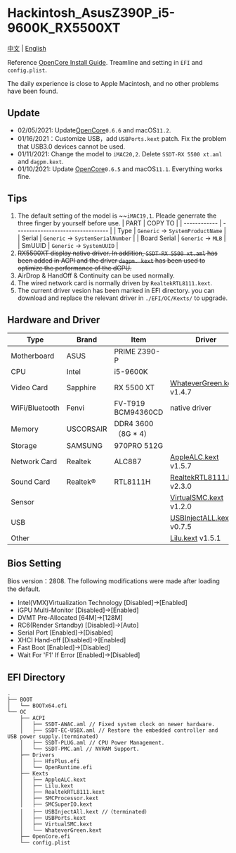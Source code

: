 # Hackintosh_AsusZ390P_i5-9600K_RX5500XT
[中文](https://github.com/vastxie/ASUS-PRIME-Z390-P_i5-9600K_RX5500XT/blob/main/README.md)  | [English](https://github.com/vastxie/ASUS-PRIME-Z390-P_i5-9600K_RX5500XT/blob/main/README-EN.md)

Reference [OpenCore Install Guide](https://dortania.github.io/OpenCore-Install-Guide/). Treamline and setting in `EFI` and `config.plist`.

The daily experience is close to Apple Macintosh, and no other problems have been found.

## Update
+ 02/05/2021: Update[OpenCore](https://github.com/acidanthera/OpenCorePkg/releases)`0.6.6` and macOS`11.2`.
+ 01/16/2021：Customize USB，add `USBPorts.kext` patch. Fix the problem that USB3.0 devices cannot be used.
+ 01/11/2021: Change the model to `iMAC20,2`. Delete `SSDT-RX 5500 xt.aml` and `dagpm.kext`. 
+ 01/10/2021: Update [OpenCore](https://github.com/acidanthera/OpenCorePkg/releases)`0.6.5` and macOS`11.1`. Everything works fine.

## Tips
1. The default setting of the model is ~~`iMAC19,1`. Pleade generrate the three finger by yourself before use.
   | PART         | COPY TO                           |
   | ------------ | --------------------------------- |
   | Type         | `Generic` -> `SystemProductName`  |
   | Serial       | `Generic` -> `SystemSerialNumber` |
   | Board Serial | `Generic` -> `MLB`                |
   | SmUUID       | `Generic` -> `SystemUUID`         |
2. ~~RX5500XT display native driver. In addition, `SSDT-RX 5500 xt.aml` has been added in ACPI and the driver `dagpm. kext` has been used to optimize the performance of the dGPU.~~
3. AirDrop & HandOff & Continuity can be used normally.
4. The wired network card is normally driven by `RealtekRTL8111.kext`.
5. The current driver vesion has been marked in EFI directory. you can download and replace the relevant driver in `./EFI/OC/Kexts/` to upgrade.

## Hardware and Driver
| Type           | Brand     | Item                | Driver                                                                                  |
| -------------- | --------- | ------------------- | --------------------------------------------------------------------------------------- |
| Motherboard    | ASUS      | PRIME Z390-P        |                                                                                         |
| CPU            | Intel     | i5-9600K            |                                                                                         |
| Video Card     | Sapphire  | RX 5500 XT          | [WhateverGreen.kext](https://github.com/acidanthera/whatevergreen/releases) v1.4.7      |
| WiFi/Bluetooth | Fenvi     | FV-T919 BCM94360CD  | native driver                                                                           |
| Memory         | USCORSAIR | DDR4 3600（8G * 4） |                                                                                         |
| Storage        | SAMSUNG   | 970PRO 512G         |
| Network Card   | Realtek   | ALC887              | [AppleALC.kext](https://github.com/acidanthera/AppleALC/releases) v1.5.7                |
| Sound Card     | Realtek®  | RTL8111H            | [RealtekRTL8111.kext](https://github.com/Mieze/RTL8111_driver_for_OS_X/releases) v2.3.0 |
| Sensor         |           |                     | [VirtualSMC.kext](https://github.com/acidanthera/virtualsmc/releases) v1.2.0            |
| USB            |           |                     | [USBInjectALL.kext](https://github.com/Sniki/OS-X-USB-Inject-All/releases) v0.7.5       |
| Other          |           |                     | [Lilu.kext](https://github.com/acidanthera/Lilu/releases) v1.5.1                        |

## Bios Setting
Bios version：2808.
The following modifications were made after loading the default.
+ Intel(VMX)Virtualization Technology [Disabled]->[Enabled]
+ iGPU Multi-Monitor [Disabled]->[Enabled]
+ DVMT Pre-Allocated [64M]->[128M] 
+ RC6(Render Srtandby) [Disabled]->[Auto]
+ Serial Port [Enabled]->[Disabled]
+ XHCI Hand-off [Disabled]->[Enabled]
+ Fast Boot [Enabled]->[Disabled]
+ Wait For 'F1' If Error [Enabled]->[Disabled]

## EFI Directory
```
.
├── BOOT
│   └── BOOTx64.efi
└── OC
    ├── ACPI
    │   ├── SSDT-AWAC.aml // Fixed system clock on newer hardware.
    │   ├── SSDT-EC-USBX.aml // Restore the embedded controller and USB power supply.(terminated)
    │   ├── SSDT-PLUG.aml // CPU Power Management.
    │   └── SSDT-PMC.aml // NVRAM Support.
    ├── Drivers
    │   ├── HfsPlus.efi
    │   └── OpenRuntime.efi
    ├── Kexts
    │   ├── AppleALC.kext
    │   ├── Lilu.kext
    │   ├── RealtekRTL8111.kext
    │   ├── SMCProcessor.kext
    │   ├── SMCSuperIO.kext
    │   ├── USBInjectAll.kext //（terminated）
    │   ├── USBPorts.kext
    │   ├── VirtualSMC.kext
    │   └── WhateverGreen.kext
    ├── OpenCore.efi
    └── config.plist
```
